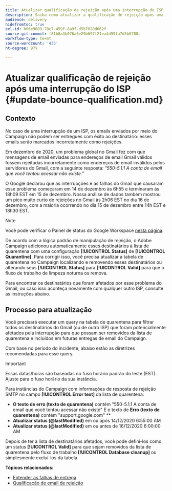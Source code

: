 ```yaml
---
title: Atualizar qualificação de rejeição após uma interrupção do ISP
description: Saiba como atualizar a qualificação de rejeição após uma interrupção do ISP.
audience: delivery
hidefromtoc: true
exl-id: b06e9009-70c7-459f-8a9f-d5b7020d662f
source-git-commit: f81b8a3b076a6e29b697f21ea4d99fa7d5b6788c
workflow-type: tm+mt
source-wordcount: '435'
ht-degree: 97%

---
```


# Atualizar qualificação de rejeição após uma interrupção do ISP {#update-bounce-qualification.md}

## Contexto

No caso de uma interrupção de um ISP, os emails enviados por meio do Campaign não podem ser entregues com êxito ao destinatário: esses emails serão marcados incorretamente como rejeições.

Em dezembro de 2020, um problema global no Gmail fez com que mensagens de email enviadas para endereços de email Gmail válidos fossem rejeitadas incorretamente como endereços de email inválidos pelos servidores do Gmail, com a seguinte resposta: *&quot;550-5.1.1 A conta de email que você tentou acessar não existe.&quot;*

O Google declarou que as interrupções e as falhas do Gmail que causaram esse problema começaram em 14 de dezembro às 6h55 e terminaram às 18h09 EST em 15 de dezembro. Nossa análise de dados também mostrou um pico muito curto de rejeições no Gmail às 2h06 EST no dia 16 de dezembro, com a maioria ocorrendo no dia 15 de dezembro entre 14h EST e 18h30 EST.

>[!NOTE]
>
>Você pode verificar o Painel de status do Google Workspace [nesta página](https://www.google.com/appsstatus#hl=en&amp;v=status).


De acordo com a lógica padrão de manipulação de rejeição, o Adobe Campaign adicionou automaticamente esses destinatários à lista de quarentena com uma configuração **[!UICONTROL Status]** de **[!UICONTROL Quarantine]**. Para corrigir isso, você precisa atualizar a tabela de quarentena no Campaign localizando e removendo esses destinatários ou alterando seus **[!UICONTROL Status]** para **[!UICONTROL Valid]** para que o fluxo de trabalho de limpeza noturna os remova.

Para encontrar os destinatários que foram afetados por esse problema do Gmail, ou caso isso aconteça novamente com qualquer outro ISP, consulte as instruções abaixo.

## Processo para atualização

Você precisará executar um query na tabela de quarentena para filtrar todos os destinatários do Gmail (ou de outro ISP) que foram potencialmente afetados pela interrupção para que possam ser removidos da lista de quarentena e incluídos em futuras entregas de email do Campaign.

Com base no período do incidente, abaixo estão as diretrizes recomendadas para esse query.

>[!IMPORTANT]
>
>Essas datas/horas são baseadas no fuso horário padrão do leste (EST). Ajuste para o fuso horário da sua instância.

Para instâncias do Campaign com informações de resposta de rejeição SMTP no campo **[!UICONTROL Error text]** da lista de quarentena:

* **O texto de erro (texto de quarentena)** contém &quot;550-5.1.1 A conta de email que você tentou acessar não existe&quot; E o texto de **Erro (texto de quarentena)** contém &quot;support.google.com&quot; **
* **Atualizar status (@lastModified)** em ou após 14/12/2020 6:55:00 AM
* **Atualizar status (@lastModified)** em ou antes de 16/12/2020 6:00:00 AM

Depois de ter a lista de destinatários afetados, você pode defini-los como um status **[!UICONTROL Valid]** para que sejam removidos da lista de quarentena pelo fluxo de trabalho **[!UICONTROL Database cleanup]** ou simplesmente excluí-los da tabela.

**Tópicos relacionados:**
* [Entender as falhas de entrega](../../sending/using/understanding-delivery-failures.md)
* [Qualificação de email de rejeição](../../sending/using/understanding-delivery-failures.md#bounce-mail-qualification)
